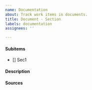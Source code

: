 ```yaml
---
name: Documentation
about: Track work items in documents.
title: Document - Section
labels: documentation
assignees: ''

---
```


#### Subitems
- [] Sec1

#### Description

#### Sources
